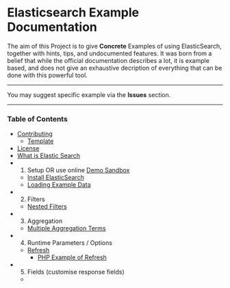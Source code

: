 # Elasticsearch Example Documentation

The aim of this Project is to give **Concrete** Examples of using ElasticSearch, together with hints, tips, and undocumented features. It was born from a belief that while the official documentation describes a lot, it is example based, and does not give an exhaustive decription of everything that can be done with this powerful tool.

---

You may suggest specific example via the **Issues** section.

---

### Table of Contents

* [Contributing](/docs/contributing.md)
    * [Template](/docs/_template.md)
* [License](/LICENSE)
* [What is Elastic Search](/docs/what-is-elasticsearch.md)
* 1. Setup OR use online [Demo Sandbox](http://elasticsearch-sandbox.herokuapp.com)
    * [Install ElasticSearch](/docs/1-setup/install.md)
    * [Loading Example Data](/docs/1-setup/load-example-data.md)
* 2. Filters
    * [Nested Filters](/docs/2-filters/filters-nested.md)
* 3. Aggregation
    * [Multiple Aggregation Terms](/docs/3-aggregation/aggregation-multiple-terms.md)
* 4. Runtime Parameters / Options
    * [Refresh](/docs/4-runtime-parameters/refresh-parameter.md)
        * [PHP Example of Refresh](/example/php/4-runtime-parameters/refresh-parameter.md)
* 5. Fields (customise response fields)
    * [](/docs/5-fields/fields-in-response.md)
